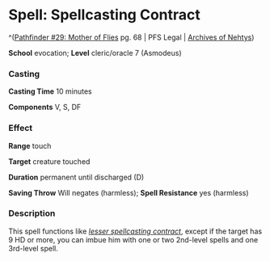# Spell: Spellcasting Contract

^([Pathfinder #29: Mother of Flies][ss-spellcasting-contract] pg. 68 | PFS Legal | [Archives of Nehtys][sn-spellcasting-contract])

**School** evocation; **Level** cleric/oracle 7 (Asmodeus)

### Casting

**Casting Time** 10 minutes  

**Components** V, S, DF

### Effect

**Range** touch  

**Target** creature touched  

**Duration** permanent until discharged (D)  

**Saving Throw** Will negates (harmless); **Spell Resistance** yes (harmless)

### Description

This spell functions like _[lesser spellcasting contract]_, except if the target has 9 HD or more, you can imbue him with one or two 2nd-level spells and one 3rd-level spell.

[ss-spellcasting-contract]: http://paizo.com/pathfinder/advent
[sn-spellcasting-contract]: http://www.archivesofnethys.com/SpellDisplay.aspx?ItemName=Spellcasting%20Contract
[lesser spellcasting contract]: http://www.archivesofnethys.com/SpellDisplay.aspx?ItemName=lesser%20spellcasting%20contract